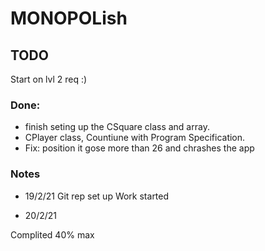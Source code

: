 # MONOPOLish

## TODO 

 Start on lvl 2 req :)   

### Done: 

- finish seting up the CSquare class and array.
- CPlayer class, Countiune with Program Specification.
- Fix: position it gose more than 26 and chrashes the app


### Notes 

- 19/2/21 
Git rep set up 
Work started

- 20/2/21 

Complited 40% max
